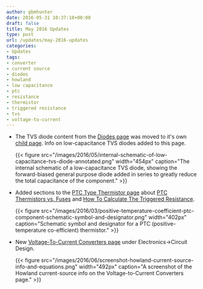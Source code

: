 ```yaml
---
author: gbmhunter
date: 2016-05-31 10:37:18+00:00
draft: false
title: May 2016 Updates
type: post
url: /updates/may-2016-updates
categories:
- Updates
tags:
- converter
- current source
- diodes
- howland
- low capacitance
- ptc
- resistance
- thermistor
- triggered resistance
- tvs
- voltage-to-current
---
```


* The TVS diode content from the [Diodes page](/electronics/components/diodes) was moved to it's own [child page](/electronics/components/diodes/tvs-diodes). Info on low-capacitance TVS diodes added to this page.  

    {{< figure src="/images/2016/05/internal-schematic-of-low-capacitance-tvs-diode-annotated.png" width="454px" caption="The internal schematic of a low-capacitance TVS diode, showing the forward-biased general purpose diode added in series to greatly reduce the total capacitance of the component."  >}}  

* Added sections to the [PTC Type Thermistor page](/electronics/components/circuit-protection/ptc-type-thermistor) about [PTC Thermistors vs. Fuses](/electronics/components/circuit-protection/ptc-type-thermistor#ptc-thermistors-vs-fuses) and [How To Calculate The Triggered Resistance](/electronics/components/circuit-protection/ptc-type-thermistor#how-to-calculate-the-triggered-resistance).  

    {{< figure src="/images/2016/03/positive-temperature-coefficient-ptc-component-schematic-symbol-and-designator.png" width="402px" caption="Schematic symbol and designator for a PTC (positive-temperature co-efficient) thermistor." >}}  

* New [Voltage-To-Current Converters page](/electronics/circuit-design/voltage-to-current-converters) under Electronics->Circuit Design.  

    {{< figure src="/images/2016/06/screenshot-howland-current-source-info-and-equations.png" width="492px" caption="A screenshot of the Howland current-source info on the Voltage-to-Current Converters page."  >}}
